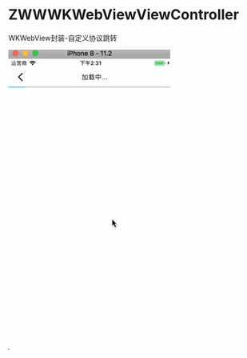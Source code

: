 # ZWWWKWebViewViewController
WKWebView封装-自定义协议跳转

![image](https://raw.githubusercontent.com/GitHubazuo/ZWWWKWebViewViewController/master/1228.gif)

